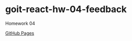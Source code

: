 # goit-react-hw-04-feedback

Homework 04

[GitHub Pages](https://imartete.github.io/goit-react-hw-04-feedback/)
